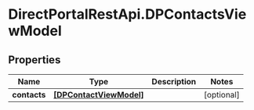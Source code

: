 # DirectPortalRestApi.DPContactsViewModel

## Properties
Name | Type | Description | Notes
------------ | ------------- | ------------- | -------------
**contacts** | [**[DPContactViewModel]**](DPContactViewModel.md) |  | [optional] 



